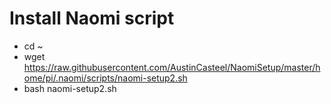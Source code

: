 # Install Naomi script
* cd ~
* wget https://raw.githubusercontent.com/AustinCasteel/NaomiSetup/master/home/pi/.naomi/scripts/naomi-setup2.sh
* bash naomi-setup2.sh
